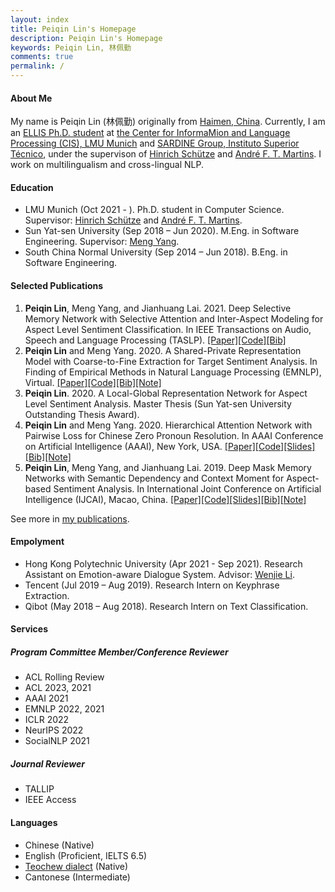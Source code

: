 ```yaml
---
layout: index
title: Peiqin Lin's Homepage
description: Peiqin Lin's Homepage
keywords: Peiqin Lin, 林佩勤
comments: true
permalink: /
---
```


#### About Me

My name is Peiqin Lin (林佩勤) originally from [Haimen, China](https://en.wikipedia.org/wiki/Haimen,_Guangdong). Currently, I am an [ELLIS Ph.D. student](https://ellis.eu/phd-postdoc) at [the Center for InformaMion and Language Processing (CIS), LMU Munich](https://schuetze.cis.lmu.de/) and [SARDINE Group, Instituto Superior Técnico](https://sardine-lab.github.io/), under the supervison of [Hinrich Schütze](https://schuetze.cis.lmu.de/team/) and [André F. T. Martins](https://andre-martins.github.io/index.html). I work on multilingualism and cross-lingual NLP.

#### Education

- LMU Munich (Oct 2021 - ). Ph.D. student in Computer Science. Supervisor: [Hinrich Schütze](https://schuetze.cis.lmu.de/team/) and [André F. T. Martins](https://andre-martins.github.io/index.html). 
- Sun Yat-sen University (Sep 2018 – Jun 2020). M.Eng. in Software Engineering. Supervisor: [Meng Yang](https://scholar.google.com/citations?user=r2nw6DIAAAAJ&hl=en).
- South China Normal University (Sep 2014 – Jun 2018). B.Eng. in Software Engineering.

#### Selected Publications

1. **Peiqin Lin**, Meng Yang, and Jianhuang Lai. 2021. Deep Selective Memory Network with Selective Attention and Inter-Aspect Modeling for Aspect Level Sentiment Classification. In IEEE Transactions on Audio, Speech and Language Processing (TASLP). [[Paper]](https://ieeexplore.ieee.org/document/9352558)[[Code]](https://github.com/lpq29743/DSMN-SAIM)[[Bib]](assets/file/TASLP21-DSMN-SAIM.txt)
2. **Peiqin Lin** and Meng Yang. 2020. A Shared-Private Representation Model with Coarse-to-Fine Extraction for Target Sentiment Analysis. In Finding of Empirical Methods in Natural Language Processing (EMNLP), Virtual. [[Paper]](https://www.aclweb.org/anthology/2020.findings-emnlp.382.pdf)[[Code]](https://github.com/lpq29743/SPRM)[[Bib]](assets/files/EMNLP20-SPRM.txt)[[Note]](https://zhuanlan.zhihu.com/p/268419578)
3. **Peiqin Lin**. 2020. A Local-Global Representation Network for Aspect Level Sentiment Analysis. Master Thesis (Sun Yat-sen University Outstanding Thesis Award).
4. **Peiqin Lin** and Meng Yang. 2020. Hierarchical Attention Network with Pairwise Loss for Chinese Zero Pronoun Resolution. In AAAI Conference on Artificial Intelligence (AAAI), New York, USA. [[Paper]](https://ojs.aaai.org//index.php/AAAI/article/view/6352)[[Code]](https://github.com/lpq29743/HAN-PL)[[Slides]](assets/files/AAAI20-HAN-PL.pdf)[[Bib]](assets/files/AAAI20-HAN-PL.txt)[[Note]](https://zhuanlan.zhihu.com/p/151387067)
5. **Peiqin Lin**, Meng Yang, and Jianhuang Lai. 2019. Deep Mask Memory Networks with Semantic Dependency and Context Moment for Aspect-based Sentiment Analysis. In International Joint Conference on Artificial Intelligence (IJCAI), Macao, China. [[Paper]](https://www.ijcai.org/Proceedings/2019/0707.pdf)[[Code]](https://github.com/lpq29743/DMMN-SDCM)[[Slides]](assets/files/IJCAI19-DMMN-SDCM.pdf)[[Bib]](assets/files/IJCAI19-DMMN-SDCM.txt)[[Note]](https://zhuanlan.zhihu.com/p/150462314)

See more in [my publications](https://lpq29743.github.io/publications/).

#### Empolyment

- Hong Kong Polytechnic University (Apr 2021 - Sep 2021). Research Assistant on Emotion-aware Dialogue System. Advisor: [Wenjie Li](http://www4.comp.polyu.edu.hk/~cswjli/).
- Tencent (Jul 2019 – Aug 2019). Research Intern on Keyphrase Extraction.
- Qibot (May 2018 – Aug 2018). Research Intern on Text Classification.

#### Services

##### Program Committee Member/Conference Reviewer

- ACL Rolling Review
- ACL 2023, 2021
- AAAI 2021
- EMNLP 2022, 2021
- ICLR 2022
- NeurIPS 2022
- SocialNLP 2021

##### Journal Reviewer

- TALLIP
- IEEE Access

#### Languages

- Chinese (Native)
- English (Proficient, IELTS 6.5)
- [Teochew dialect](https://en.wikipedia.org/wiki/Teochew_dialect) (Native)
- Cantonese (Intermediate)

